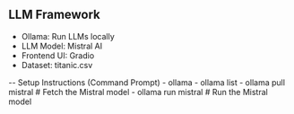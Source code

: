 ## LLM Framework 
  - Ollama: Run LLMs locally
  - LLM Model: Mistral AI
  - Frontend UI: Gradio
  - Dataset: titanic.csv

-- Setup Instructions (Command Prompt)
      - ollama
      - ollama list
      - ollama pull mistral # Fetch the Mistral model
      - ollama run mistral  # Run the Mistral model

